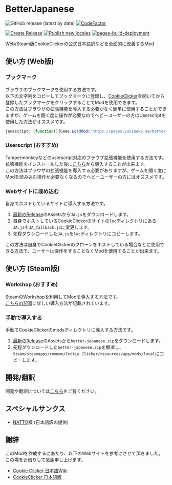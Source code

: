 # BetterJapanese
![GitHub release (latest by date)](https://img.shields.io/github/v/release/hideki0403/better-japanese)
[![CodeFactor](https://www.codefactor.io/repository/github/hideki0403/better-japanese/badge)](https://www.codefactor.io/repository/github/hideki0403/better-japanese)  

[![Create Release](https://github.com/hideki0403/better-japanese/actions/workflows/release.yml/badge.svg)](https://github.com/hideki0403/better-japanese/actions/workflows/release.yml)
[![Publish new locales](https://github.com/hideki0403/better-japanese/actions/workflows/publish.yml/badge.svg)](https://github.com/hideki0403/better-japanese/actions/workflows/publish.yml)
[![pages-build-deployment](https://github.com/hideki0403/better-japanese/actions/workflows/pages/pages-build-deployment/badge.svg)](https://github.com/hideki0403/better-japanese/actions/workflows/pages/pages-build-deployment)  

Web/Steam版CookieClickerの公式日本語訳などを全面的に改善するMod


## 使い方 (Web版)
### ブックマーク
ブラウザのブックマークを使用する方法です。  
以下の文字列をコピーしてブックマークに登録し、[CookieClicker](https://orteil.dashnet.org/cookieclicker/)を開いてから登録したブックマークをクリックすることでModを使用できます。  
この方法はブラウザの拡張機能を導入する必要がなく簡単に使用することができますが、ゲームを開く度に操作が必要なのでヘビーユーザーの方はUserscriptを使用した方法がオススメです。
```js
javascript: (function(){Game.LoadMod('https://pages.yukineko.me/better-japanese/mod.js')})();
```

### Userscript (おすすめ)
Tampermonkeyなどのuserscript対応のブラウザ拡張機能を使用する方法です。  
拡張機能をインストールした後に[こちら](https://pages.yukineko.me/better-japanese/BetterJapanese.user.js)から導入することが出来ます。  
この方法はブラウザの拡張機能を導入する必要がありますが、ゲームを開く度にModを読み込む操作が必要なくなるのでヘビーユーザーの方にはオススメです。

### Webサイトに埋め込む
自身でホストしているサイトに導入する方法です。  
1. [最新のRelease](https://github.com/hideki0403/better-japanese/releases/)のAssetsから`JA.js`をダウンロードします。
2. 自身でホストしているCookieClickerのサイトの`loc`ディレクトリにある`JA.js`を`JA_fallback.js`に変更します。
3. 先程ダウンロードした`JA.js`を`loc`ディレクトリにコピーします。
  
この方法は自身でCookieClickerのクローンをホストしている場合などに使用できる方法で、ユーザーは操作をすることなくModを使用することが出来ます。  

## 使い方 (Steam版)
### Workshop (おすすめ)
SteamのWorkshopを利用してModを導入する方法です。  
[こちらの記事](https://steamcommunity.com/sharedfiles/filedetails/?id=2820593054)に詳しい導入方法が記載されています。

### 手動で導入する
手動でCookieClickerのmodsディレクトリに導入する方法です。  
1. [最新のRelease](https://github.com/hideki0403/better-japanese/releases/)のAssetsから`better-japanese.zip`をダウンロードします。
2. 先程ダウンロードした`better-japanese.zip`を解凍し、`Steam/steamapps/common/Cookie Clicker/resources/app/mods/local`にコピーします。

## 開発/翻訳
開発や翻訳については[こちら](https://github.com/hideki0403/better-japanese/wiki/%E9%96%8B%E7%99%BA%E3%83%BB%E7%BF%BB%E8%A8%B3%E3%82%92%E8%A1%8C%E3%81%86)をご覧ください。

## スペシャルサンクス
- [NATTO](https://twitter.com/LPerNATTO)様 (日本語訳の提供)

## 謝辞
このModを作成するにあたり、以下のWebサイトを参考にさせて頂きました。  
この場をお借りして感謝申し上げます。  

- [Cookie Clicker 日本語Wiki](https://w.atwiki.jp/cookieclickerjpn/)
- [CookieClicker 日本語版](https://natto0wtr.web.fc2.com/CookieClicker/)